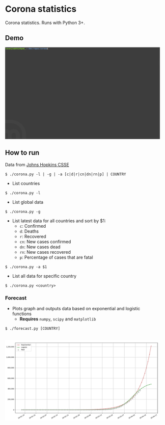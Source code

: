 # Corona statistics
Corona statistics. Runs with Python 3+.


## Demo
<img src="demo.gif" width="800">


## How to run
Data from [Johns Hopkins CSSE](https://github.com/CSSEGISandData/COVID-19)

```
$ ./corona.py -l | -g | -a [c|d|r|cn|dn|rn|p] | COUNTRY
```

 - List countries
```
$ ./corona.py -l
```

 - List global data
```
$ ./corona.py -g
```

 - List latest data for all countries and sort by $1:
   - `c`: Confirmed
   - `d`: Deaths
   - `r`: Recovered
   - `cn`: New cases confirmed
   - `dn`: New cases dead
   - `rn`: New cases recovered
   - `p`: Percentage of cases that are fatal
```
$ ./corona.py -a $1
```

 - List all data for specific country
```
$ ./corona.py <country>
```


### Forecast 
 - Plots graph and outputs data based on exponential and logistic functions
   - **Requires** `numpy`, `scipy` and `matplotlib`
```
$ ./forecast.py [COUNTRY]
```

</br>

<img src="figure.png" width="800">
